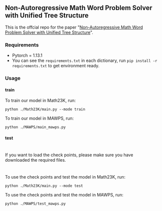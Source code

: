## Non-Autoregressive Math Word Problem Solver with Unified Tree Structure 

This is the offcial repo for the paper "[Non-Autoregressive Math Word Problem Solver with Unified Tree Structure]()".


### Requirements

* Pytorch = 1.13.1
* You can see the `requirements.txt` in each dictionary, run `pip install -r requirements.txt` to get environment ready.


### Usage

#### train
To train our model in Math23K, run:
```
python ./Math23K/main.py --mode train
```
To train our model in MAWPS, run:
```
python ./MAWPS/main_mawps.py
```
#### test
#
If you want to load the check points, please make sure you have downloaded the required files.
#
To use the check points and test the model in Math23K, run:
```
python ./Math23K/main.py --mode test
```
To use the check points and test the model in MAWPS, run:
```
python ./MAWPS/test_mawps.py
```
